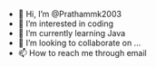- 👋 Hi, I’m @Prathammk2003
- 👀 I’m interested in coding
- 🌱 I’m currently learning Java
- 💞️ I’m looking to collaborate on ...
- 📫 How to reach me through email

<!---
Prathammk2003/Prathammk2003 is a ✨ special ✨ repository because its `README.md` (this file) appears on your GitHub profile.
You can click the Preview link to take a look at your changes.
--->
